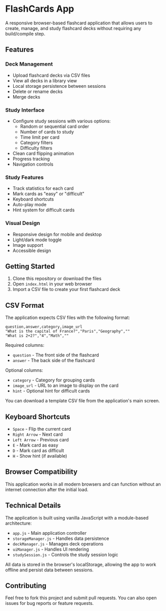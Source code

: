 # FlashCards App

A responsive browser-based flashcard application that allows users to create, manage, and study flashcard decks without requiring any build/compile step.

## Features

### Deck Management
- Upload flashcard decks via CSV files
- View all decks in a library view
- Local storage persistence between sessions
- Delete or rename decks
- Merge decks

### Study Interface
- Configure study sessions with various options:
  - Random or sequential card order
  - Number of cards to study
  - Time limit per card
  - Category filters
  - Difficulty filters
- Clean card flipping animation
- Progress tracking
- Navigation controls

### Study Features
- Track statistics for each card
- Mark cards as "easy" or "difficult"
- Keyboard shortcuts
- Auto-play mode
- Hint system for difficult cards

### Visual Design
- Responsive design for mobile and desktop
- Light/dark mode toggle
- Image support
- Accessible design

## Getting Started

1. Clone this repository or download the files
2. Open `index.html` in your web browser
3. Import a CSV file to create your first flashcard deck

## CSV Format

The application expects CSV files with the following format:

```
question,answer,category,image_url
"What is the capital of France?","Paris","Geography",""
"What is 2+2?","4","Math",""
```

Required columns:
- `question` - The front side of the flashcard
- `answer` - The back side of the flashcard

Optional columns:
- `category` - Category for grouping cards
- `image_url` - URL to an image to display on the card
- `hint` - Optional hint for difficult cards

You can download a template CSV file from the application's main screen.

## Keyboard Shortcuts

- `Space` - Flip the current card
- `Right Arrow` - Next card
- `Left Arrow` - Previous card
- `E` - Mark card as easy
- `D` - Mark card as difficult
- `H` - Show hint (if available)

## Browser Compatibility

This application works in all modern browsers and can function without an internet connection after the initial load.

## Technical Details

The application is built using vanilla JavaScript with a module-based architecture:

- `app.js` - Main application controller
- `storageManager.js` - Handles data persistence
- `deckManager.js` - Manages deck operations
- `uiManager.js` - Handles UI rendering
- `studySession.js` - Controls the study session logic

All data is stored in the browser's localStorage, allowing the app to work offline and persist data between sessions.

## Contributing

Feel free to fork this project and submit pull requests. You can also open issues for bug reports or feature requests. 